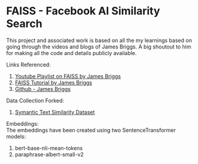 # FAISS - Facebook AI Similarity Search

This project and associated work is based on all the my learnings based on going through the videos and blogs of James Briggs.
A big shoutout to him for making all the code and details publicly available.

Links Referenced: <br>
1. [Youtube Playlist on FAISS by James Briggs](https://www.youtube.com/watch?v=sKyvsdEv6rk&list=PLIUOU7oqGTLhlWpTz4NnuT3FekouIVlqc&index=3) <br>
2. [FAISS Tutorial by James Briggs](https://www.pinecone.io/learn/series/faiss/faiss-tutorial/) <br>
3. [Github - James Briggs](https://gist.github.com/jamescalam/7117aa92235a7f52141ad0654795aa48) <br>

Data Collection Forked: <br>
1. [Symantic Text Similarity Dataset](https://github.com/brmson/dataset-sts) <br>

Embeddings: <br>
The embeddings have been created using two SentenceTransformer models:
1. bert-base-nli-mean-tokens
2. paraphrase-albert-small-v2



